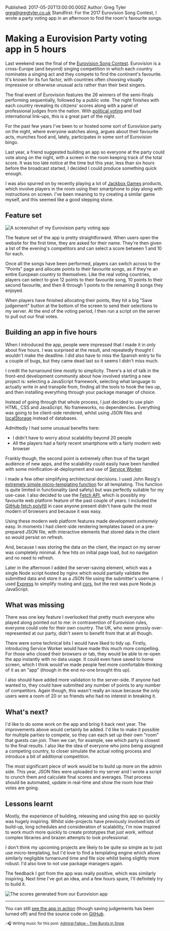 Published: 2017-05-20T13:00:00.000Z
Author: Greg Tyler <greg@gregtyler.co.uk>
Standfirst: For the 2017 Eurovision Song Contest, I wrote a party voting app in an afternoon to find the room's favourite songs.

# Making a Eurovision Party voting app in 5 hours

Last weekend was the final of the [Eurovision Song Contest](https://eurovision.tv/). Eurovision is a cross-Europe (and beyond) singing competition in which each country nominates a singing act and they compete to find the continent's favourite. It's known for its fun factor, with countries often choosing visually impressive or otherwise unusual acts rather than their best singers.

The final event of Eurovision features the 26 winners of the semi-finals performing sequentially, followed by a public vote. The night finishes with each country revealing its citizens' scores along with a panel of professional judges from the nation. With [political voting](http://www.bbc.co.uk/blogs/eurovision/entries/18aa5cc2-0f94-3882-9c57-07fdec46dc5b) and bad international link-ups, this is a great part of the night.

For the past few years I've been to or hosted some sort of Eurovision party on the night, where everyone watches along, argues about their favourite acts, munches food and, lately, participates in some sort of Eurovision bingo.

Last year, a friend suggested building an app so everyone at the party could vote along on the night, with a screen in the room keeping track of the total score. It was too late notice at the time but this year, less than six hours before the broadcast started, I decided I could produce something quick enough.

I was also spurred on by recently playing a lot of [Jackbox Games](http://jackboxgames.com/) products, which involve players in the room using their smartphone to play along with instructions on screen. I've been meaning to try creating a similar game myself, and this seemed like a good stepping stone.

## Feature set
![A screenshot of my Eurovision party voting app](/eurovision-app.png ":right")

The feature set of the app is pretty straightforward. When users open the website for the first time, they are asked for their name. They're then given a list of the evening's competitors and can select a score between 1 and 10 for each.

Once all the songs have been performed, players can switch across to the "Points" page and allocate points to their favourite songs, as if they're an entire European country to themselves. Like the real voting countries, players can select to give 12 points to their favourite song, 10 points to their second favourite, and then 8 through 1 points to the remaining 8 songs they enjoyed.

When players have finished allocating their points, they hit a big "Save judgement" button at the bottom of the screen to send their selections to my server. At the end of the voting period, I then run a script on the server to pull out our final votes.

## Building an app in five hours
When I introduced the app, people were impressed that I made it in only about five hours. _I_ was surprised at the result, and repeatedly thought I wouldn't make the deadline. I did also have to miss the Spanish entry to fix a couple of bugs, but they came dead last so it seems I didn't miss much.

I credit the turnaround time mostly to simplicity. There's a lot of talk in the front-end development community about how involved starting a new project is: selecting a JavaScript framework, selecting what language to actually write in and transpile from, finding all the tools to hook the two up, and then installing everything through your package manager of choice.

Instead of going through that whole process, I just decided to use plain HTML, CSS and JavaScript. No frameworks, no dependencies. Everything was going to be client-side rendered, whilst using JSON files and [localStorage](https://developer.mozilla.org/en-US/docs/Web/API/Window/localStorage) instead of databases.

Admittedly I had some unusual benefits here:
 * I didn't have to worry about scalability beyond 20 people
 * All the players had a fairly recent smartphone with a fairly modern web browser

Frankly though, the second point is extremely often true of the target audience of new apps, and the scalability could easily have been handled with some minification-at-deployment and use of [Service Worker](https://kosamari.com/notes/Service-Worker-what-are-you).

I made a few other simplifying architectural decisions. I used John Resig's [extremely simple micro-templating function](https://johnresig.com/blog/javascript-micro-templating/) for all templating. This function is quite limited in functionality (and safety) but was perfectly suitable for my use-case. I also decided to use the [Fetch API](https://jakearchibald.com/2015/thats-so-fetch/), which is possibly my favourite web platform feature of the past couple of years. I included the [GitHub fetch polyfill](https://github.com/github/fetch) in case anyone present didn't have quite the most modern of browsers and because it was easy.

Using these modern web platform features made development _extremely_ easy. In moments I had client-side rendering templates based on a pre-prepared JSON file, with interactive elements that stored data in the client so would persist on refresh.

And, because I was storing the data on the client, the impact on my server was completely minimal. A few hits on initial page load, but no navigation and no need to refresh.

Later in the afternoon I added the server-saving element, which was a single Node script hosted by nginx which would partially validate the submitted data and store it as a JSON file using the submitter's username. I used [Express](http://expressjs.com/) to simplify routing and [cors](https://www.html5rocks.com/en/tutorials/cors/), but the rest was pure Node.js JavaScript.

## What was missing
There was one key feature I overlooked that pretty much everyone who played along pointed out to me: in contravention of Eurovision rules, everyone could vote for their own country. The UK, who were grossly over-represented at our party, didn't seem to benefit from that at all though.

There were some technical bits I would have liked to tidy up. Firstly, introducing Service Worker would have made this much more compelling. For those who closed their browsers or tab, they would be able to re-open the app instantly with no data usage. It could even have saved to home screen, which I think would've made people feel more comfortable thinking of it as an "app" (though in the end no-one brought this up).

I also should have added more validation to the server-side. If anyone had wanted to, they could have submitted any number of points to any number of competitors. Again though, this wasn't really an issue because the only users were a room of 20 or so friends who had no interest in breaking it.

## What's next?
I'd like to do some work on the app and bring it back next year. The improvements above would certainly be added. I'd like to make it possible for multiple parties to compete, so they can each set up their own "room" that guests can join. Then we can, for example, see which party is closest to the final results. I also like the idea of everyone who joins being assigned a competing country, to closer simulate the actual voting process and introduce a bit of additional competition.

The most significant piece of work would be to build up more on the admin side. This year, JSON files were uploaded to my server and I wrote a script to crunch them and calculate final scores and averages. That process should be automated, update in real-time and show the room how their votes are going.

## Lessons learnt
Mostly, the experience of building, releasing and using this app so quickly was hugely inspiring. Whilst side-projects have previously involved lots of build-up, long schedules and consideration of scalability, I'm now inspired to work much more quickly to create prototypes that _just work_, without complex libraries and brazen attempts to look professional.

I don't think my upcoming projects are likely to be quite so simple as to just use micro-templating, but I'd love to find a templating engine which allows similarly negligible turnaround time and file size whilst being slightly more robust. I'd also love to not use package managers again.

The feedback I got from the app was really positive, which was similarly inspiring. Next time I've got an idea, and a few hours spare, I'll definitely try to build it.

![The scores generated from our Eurovision app](/eurovision-scores.png ":centre The total scores, votes, and averages generated on the night")

----

You can still [see the app in action](https://play.gregtyler.co.uk/eurovision/) (though saving judgements has been turned off) and find the source code on [GitHub](https://github.com/gregtyler/eurovision-party).

<small>🎶🎧 Writing music for this post: [Admiral Fallow - Tree Bursts in Snow](https://play.google.com/music/m/Biqsvnxp2brwksrgstu2a2x674i?t=Tree_Bursts_in_Snow_-_Admiral_Fallow)</small>
